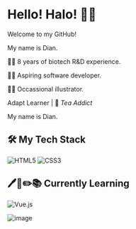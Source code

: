# Hello! Halo! 👋🐋
Welcome to my GitHub!



My name is Dian.

:woman_scientist: 8 years of biotech R&D experience.

:woman_technologist: Aspiring software developer.

:woman_artist: Occassional illustrator.


Adapt Learner | :tea: *Tea Addict*



My name is Dian.

##  🛠️ My Tech Stack
![HTML5](https://img.shields.io/badge/-HTML5-%23E44D27?style=flat-square&logo=html5&logoColor=ffffff)
![CSS3](https://img.shields.io/badge/-CSS3-%231572B6?style=flat-square&logo=css3)


## 🖊️📖✏️📚 Currently Learning
![Vue.js]()


![image](https://github.com/dkl096/dkl096/assets/144052734/b2844475-6620-4fdf-9cab-d2c1ffda6e6d)